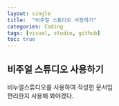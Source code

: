 ```yaml
---
layout: single
title:  "비주얼 스튜디오 사용하기"
categories: Coding
tags: [visual, studio, github]
toc: true
---
```


## 비주얼 스튜디오 사용하기

비누얼스튜디오를 사용하여 작성한 문서임<br>
편리한지 사용해 봐야겠다.<br>

 
